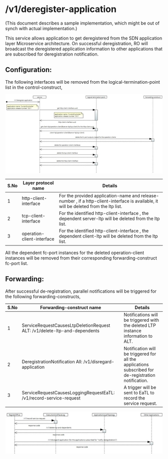 # /v1/deregister-application

(This document describes a sample implementation, which might be out of synch with actual implementation.)

This service allows application to get deregistered from the SDN application layer Microservice architecture. On successful deregistration, RO will broadcast the deregistered application information to other applications that are subscribed for deregistration notification.

## Configuration:

The following interfaces will be removed from the logical-termination-point list in the control-construct,

![](./images/DeregisterApplication/Picture1.jpg)

| **S.No** | **Layer protocol name** | **Details** |
| --- | --- | --- |
| 1 | http-client-interface | For the provided application-name and release-number , if a http-client-interface is available, it will be deleted from the ltp list. |
| 2 | tcp-client-interface | For the identified http-client-interface , the dependent server-ltp will be deleted from the ltp list. |
| 3 | operation-client-interface | For the identified http-client-interface , the dependent client-ltp will be deleted from the ltp list. |

All the dependent fc-port instances for the deleted operation-client instances will be removed from their corresponding forwarding-construct fc-port list.

## Forwarding:

After successful de-registration, parallel notifications will be triggered for the following forwarding-constructs,

| **S.No** | **Forwarding-construct name** | **Details** |
| --- | --- | --- |
| 1 | ServiceRequestCausesLtpDeletionRequest ALT: /v1/delete-ltp-and-dependents | Notifications will be triggered with the deleted LTP instance information to ALT. |
| 2 | DeregistrationNotification All: /v1/disregard-application | Notification will be triggered for all the applications subscribed for de-registration notification. |
| 3 | ServiceRequestCausesLoggingRequestEaTL: /v1/record-service-request | A trigger will be sent to EaTL to record the service request. |

![](./images/DeregisterApplication/Picture2.jpg)
